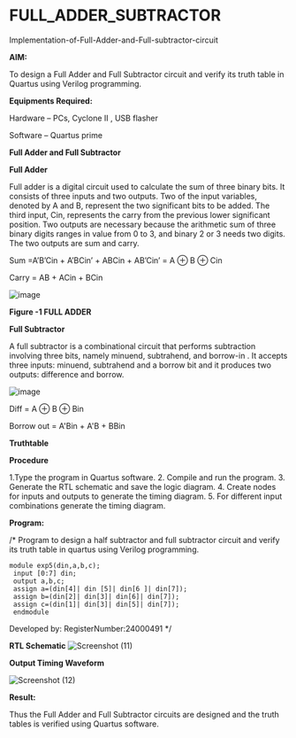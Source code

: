 # FULL_ADDER_SUBTRACTOR

Implementation-of-Full-Adder-and-Full-subtractor-circuit

**AIM:**

To design a Full Adder and Full Subtractor circuit and verify its truth table in Quartus using Verilog programming.

**Equipments Required:**

Hardware – PCs, Cyclone II , USB flasher

Software – Quartus prime

**Full Adder and Full Subtractor**

**Full Adder**

Full adder is a digital circuit used to calculate the sum of three binary bits. It consists of three inputs and two outputs. Two of the input variables, denoted by A and B, represent the two significant bits to be added. The third input, Cin, represents the carry from the previous lower significant position. Two outputs are necessary because the arithmetic sum of three binary digits ranges in value from 0 to 3, and binary 2 or 3 needs two digits. The two outputs are sum and carry.

Sum =A’B’Cin + A’BCin’ + ABCin + AB’Cin’ = A ⊕ B ⊕ Cin 

Carry = AB + ACin + BCin

![image](https://github.com/naavaneetha/FULL_ADDER_SUBTRACTOR/assets/154305477/0f30ba51-5ffb-4198-845f-18e054f675e7)

**Figure -1 FULL ADDER**

**Full Subtractor**

A full subtractor is a combinational circuit that performs subtraction involving three bits, namely minuend, subtrahend, and borrow-in . It accepts three inputs: minuend, subtrahend and a borrow bit and it produces two outputs: difference and borrow.

![image](https://github.com/naavaneetha/FULL_ADDER_SUBTRACTOR/assets/154305477/02b24f51-ab51-4304-9ad6-7b81ffc1ead5)

Diff = A ⊕ B ⊕ Bin 

Borrow out = A'Bin + A'B + BBin

**Truthtable**

**Procedure**

1.Type the program in Quartus software.
 2. Compile and run the program.
 3. Generate the RTL schematic and save the logic diagram.
4. Create nodes for inputs and outputs to generate the timing diagram.
 5. For different input combinations generate the timing diagram.

**Program:**

/* Program to design a half subtractor and full subtractor circuit and verify its truth table in quartus using Verilog programming.

```
module exp5(din,a,b,c);
 input [0:7] din;
 output a,b,c;
 assign a=(din[4]| din [5]| din[6 ]| din[7]);
 assign b=(din[2]| din[3]| din[6]| din[7]);
 assign c=(din[1]| din[3]| din[5]| din[7]);
 endmodule
```

Developed by: RegisterNumber:24000491
*/

**RTL Schematic**
![Screenshot (11)](https://github.com/user-attachments/assets/12116546-f535-4f3a-b794-63ee9a558943)


**Output Timing Waveform**

![Screenshot (12)](https://github.com/user-attachments/assets/ced7aeed-3f1d-4a44-9ddb-d58196e1bca9)


**Result:**

Thus the Full Adder and Full Subtractor circuits are designed and the truth tables is verified using Quartus software.



